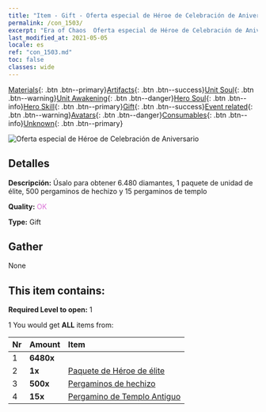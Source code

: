 ```yaml
---
title: "Item - Gift - Oferta especial de Héroe de Celebración de Aniversario"
permalink: /con_1503/
excerpt: "Era of Chaos  Oferta especial de Héroe de Celebración de Aniversario"
last_modified_at: 2021-05-05
locale: es
ref: "con_1503.md"
toc: false
classes: wide
---
```

 [Materials](/ItemsES/){: .btn .btn--primary}[Artifacts](/ItemsES/Artifacts/){: .btn .btn--success}[Unit Soul](/ItemsES/UnitSoul/){: .btn .btn--warning}[Unit Awakening](/ItemsES/UnitAwakening/){: .btn .btn--danger}[Hero Soul](/ItemsES/HeroSoul/){: .btn .btn--info}[Hero Skill](/ItemsES/HeroSkill/){: .btn .btn--primary}[Gift](/ItemsES/Gift/){: .btn .btn--success}[Event related](/ItemsES/Events/){: .btn .btn--warning}[Avatars](/ItemsES/Avatars/){: .btn .btn--danger}[Consumables](/ItemsES/Consumables/){: .btn .btn--info}[Unknown](/ItemsES/Unknown/){: .btn .btn--primary}

 ![Oferta especial de Héroe de Celebración de Aniversario](/images/t/i_907117.png)

## Detalles
 **Descripción:** Úsalo para obtener 6.480 diamantes, 1 paquete de unidad de élite, 500 pergaminos de hechizo y 15 pergaminos de templo

 **Quality:** <span style="color: #DA70D6">OK</span>

 **Type:** Gift

## Gather

  None

## This item contains:

 **Required Level to open:** 1

 1 You would get **ALL** items  from:

  | Nr | Amount |     Item    |
  |:---|:-------|:------------|
  | 1 |  **6480x** | <i class="fas fa-gem"/> |  | 
  | 2 |  **1x** | [Paquete de Héroe de élite](/ItemsES/con_1358/) |  | 
  | 3 |  **500x** | [Pergaminos de hechizo](/ItemsES/con_694/) |  | 
  | 4 |  **15x** | [Pergamino de Templo Antiguo](/ItemsES/con_697/) |  | 
